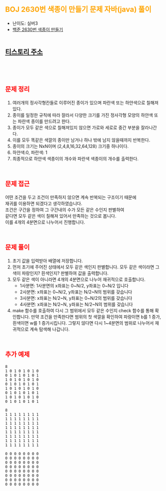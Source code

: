 # <span style="color:orange; font-size:17pt; font-weight:bold">BOJ 2630번 색종이 만들기 문제 자바(java)  풀이</span>
- 난이도: 실버3
- [백준 2630번 색종이 만들기](https://www.acmicpc.net/problem/2630)
<br><br>

## [티스토리 주소](https://hoho325.tistory.com/)
<br><br>

# <span style="color: red; font-size:15pt">문제 정리</span>
1. 여러개의 정사각형칸들로 이루어진 종이가 있으며 파란색 또는 하얀색으로 칠해져있다.
2. 종이를 일정한 규칙에 따라 잘라서 다양한 크기를 가진 정사각형 모양의 하얀색 또는 파란색 종이를 만드려고 한다.
3. 종이가 모두 같은 색으로 칠해져있지 않으면 가로와 세로로 중간 부분을 잘라나간다.
4. 이를 모두 똑같은 색깔의 종이만 남거나 하나 밖에 남지 않을때까지 반복한다.
5. 종이의 크기는 NxN이며 (2,4,8,16,32,64,128) 크기중 하나이다.
6. 하얀색:0, 파란색: 1
7. 최종적으로 하얀색 색종이의 개수와 파란색 색종이의 개수를 출력한다.
<br><br>

# <span style="color: red; font-size:15pt">문제 접근</span>
어떤 조건을 두고 조건이 만족하지 않으면 계속 반복되는 구조이기 때문에  
재귀를 이용하면 되겠다고 생각하였습니다.  
조건은 구간을 정하여 그 구간내의 수가 모든 같은 수인지 판별하여  
같다면 모두 같은 색이 칠해져 있어서 만족하는 것으로 봅니다.  
이를 4개의 4분면으로 나누어서 진행합니다.
<br><br>

# <span style="color: red; font-size:15pt">문제 풀이</span>
1. 초기 값을 입력받아 배열에 저장합니다.
2. 먼저 초기에 주어진 상태에서 모두 같은 색인지 판별합니다. 모두 같은 색이라면 그 색이 파랑인지? 흰색인지? 판별하여 값을 출력합니다.
3. 모두 같은 색이 아니라면 4개의 4분면으로 나누어 재귀적으로 호출합니다.
    - 1사분면: 1사분면의 x좌표는 0~N/2, y좌표는 0~N/2 입니다
    - 2사분면: x좌표는 0~N/2, y좌표는 N/2~N의 범위를 갖습니다
    - 3사분면: x좌표는 N/2~N, y좌표는 0~N/2의 범위를 갖습니다
    - 4사분면: x좌표는 N/2~N, y좌표는 N/2~N의 범위를 갖습니다
4. make 함수를 호출하여 다시 그 범위에서 모두 같은 수인지 check 함수를 통해 확인합니다.
    만약 조건을 만족한다면 범위의 첫 색깔을 확인하여 파랑이면 b를 1 증가, 흰색이면 w를 1 증가시킵니다.
    그렇지 않다면 다시 1~4분면의 범위로 나누어서 재귀적으로 계속 탐색해 나갑니다.
<br><br>

# <span style="color: red; font-size:15pt">추가 예제</span>
```
8
1 0 1 0 1 0 1 0
0 1 0 1 0 1 0 1
1 0 1 0 1 0 1 0
0 1 0 1 0 1 0 1
1 0 1 0 1 0 1 0
0 1 0 1 0 1 0 1
1 0 1 0 1 0 1 0
0 1 0 1 0 1 0 1
```

```
8
1 1 1 1 1 1 1 1
1 1 1 1 1 1 1 1
1 1 1 1 1 1 1 1
1 1 1 1 1 1 1 1
1 1 1 1 1 1 1 1
1 1 1 1 1 1 1 1
1 1 1 1 1 1 1 1
1 1 1 1 1 1 1 1
```

```
0 0 0 0 0 0 0 0
0 0 0 0 0 0 0 0
0 0 0 0 0 0 0 0
0 0 0 0 0 0 0 0
0 0 0 0 0 0 0 0
0 0 0 0 0 0 0 0
0 0 0 0 0 0 0 0
0 0 0 0 0 0 0 0
```